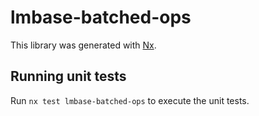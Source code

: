 # lmbase-batched-ops

This library was generated with [Nx](https://nx.dev).

## Running unit tests

Run `nx test lmbase-batched-ops` to execute the unit tests.
